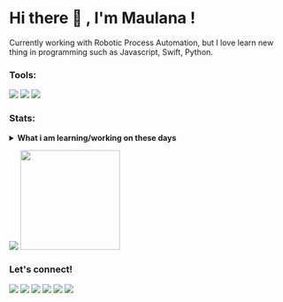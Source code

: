 # Hi there 👋 , I'm Maulana !
Currently working with Robotic Process Automation, but I love learn new thing in programming such as Javascript, Swift, Python.  

### Tools:
<p>
    <img src="https://img.shields.io/badge/OS-Windows-blue?&logo=windows" />
    <img src="https://img.shields.io/badge/Android-Studio-blue?&logo=androidstudio" />
<!--     <img src="https://img.shields.io/badge/IDE-Xcode-blue?&logo=xcode" /> -->
    <img src="https://img.shields.io/badge/Text%20Editor-Visual%20Studio%20Code-blue?&logo=visual%20studio%20code&logoColor=blue" />
</p>

### Stats:
<details>
 <summary><strong>What i am learning/working on these days</strong></summary>
    - 🔭 I’m currently working on RPA </br>
    - 🌱 I’m currently learning Python,SwiftUI and UIKit </br>
    - 👯 I’m looking to collaborate on Automation Project, Mobile Apps. </br>
    - 🤔 I’m looking for help with master of programming. hehe </br>
    - 💬 Ask me about anything.</br>
    - 📫 How to reach me: <a href="maulanalana363@gmail.com">Email me!</a>  </br>
    - 😄 Pronouns: He/Him </br>
    - ⚡ Fun fact: ... </br>
</details>
<p>
    <img src="https://github-readme-stats.vercel.app/api?username=maraiz&hide=contribs,prs&show_icons=true&hide_border=true&title_color=000" />
    <img src="https://github-readme-stats.vercel.app/api/top-langs/?username=maraiz&layout=compact" height=180 />
</p>

### Let's connect!
<p>
    <a href="#" target="blank"><img src="https://img.shields.io/badge/Website-Coming Soon-green?" /></a>
    <a href="https://www.facebook.com/maulana.n.anugerah" target="blank"><img src="https://img.shields.io/badge/Maulana Nurfaizi Anugerah-30302f?style=flat&logo=facebook" /></a>
<!--     <a href="#" target="blank"><img src="https://img.shields.io/badge/nama-30302f?style=flat&logo=medium" /></a> -->
    <a href="https://instagram.com/maulananurfaizi?igshid=MzMyNGUyNmU2YQ==" target="blank"><img src="https://img.shields.io/badge/@maulananurfaizi_-30302f?style=flat&logo=instagram" /></a>
<!--     <a href="https://www.youtube.com/@maulagamerz1605" target="blank"><img src="https://img.shields.io/badge/Maula GamerZ_-30302f?style=flat&logo=youtube" /></a> -->
        <a href="#" target="blank"><img src="https://img.shields.io/badge/marai7_-30302f?style=flat&logo=discord" /></a>
    <a href="https://twitter.com/AnakBudiman4" target="blank"><img src="https://img.shields.io/badge/@AnakBudiman04_-30302f?style=flat&logo=x" /></a>
    <a href="https://github.com/Maraiz" target="blank"><img src="https://img.shields.io/badge/Maraiz_-30302f?style=flat&logo=github" /></a>
<!--     <a href="#" target="blank"><img src="https://ionicabizau.github.io/badges/paypal.svg" /></a> -->
</p>

<!--
**bagusfe/bagusfe** is a ✨ _special_ ✨ repository because its `README.md` (this file) appears on your GitHub profile.

Here are some ideas to get you started:

- 🔭 I’m currently working on ...
- 🌱 I’m currently learning ...
- 👯 I’m looking to collaborate on ...
- 🤔 I’m looking for help with ...
- 💬 Ask me about ...
- 📫 How to reach me: ...
- 😄 Pronouns: ...
- ⚡ Fun fact: ...
-->
